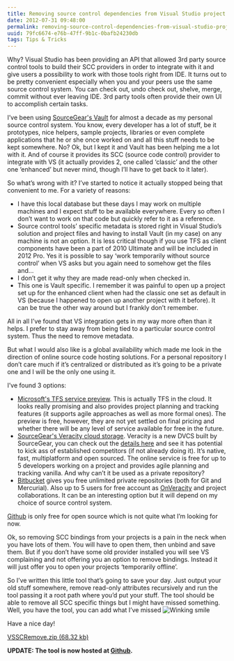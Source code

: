 ```yaml
---
title: Removing source control dependencies from Visual Studio project files
date: 2012-07-31 09:48:00
permalink: removing-source-control-dependencies-from-visual-studio-project-files
uuid: 79fc6674-e76b-47ff-9b1c-0bafb24230db
tags: Tips & Tricks
---
```


Why? Visual Studio has been providing an API that allowed 3rd party source control tools to build their SCC providers in order to integrate with it and give users a possibility to work with those tools right from IDE. It turns out to be pretty convenient especially when you and your peers use the same source control system. You can check out, undo check out, shelve, merge, commit without ever leaving IDE. 3rd party tools often provide their own UI to accomplish certain tasks.

I’ve been using [SourceGear's Vault](http://www.sourcegear.com) for almost a decade as my personal source control system. You know, every developer has a lot of stuff, be it prototypes, nice helpers, sample projects, libraries or even complete applications that he or she once worked on and all this stuff needs to be kept somewhere. No? Ok, but I kept it and Vault has been helping me a lot with it. And of course it provides its SCC (source code control) provider to integrate with VS (it actually provides 2, one called ‘classic’ and the other one ‘enhanced’ but never mind, though I’ll have to get back to it later).

So what’s wrong with it? I’ve started to notice it actually stopped being that convenient to me. For a variety of reasons:

*   I have this local database but these days I may work on multiple machines and I expect stuff to be available everywhere. Every so often I don’t want to work on that code but quickly refer to it as a reference.
*   Source control tools’ specific metadata is stored right in Visual Studio’s solution and project files and having to install Vault (in my case) on any machine is not an option. It is less critical though if you use TFS as client components have been a part of 2010 Ultimate and will be included in 2012 Pro. Yes it is possible to say ‘work temporarily without source control’ when VS asks but you again need to somehow get the files and…
*   I don’t get it why they are made read-only when checked in.
*   This one is Vault specific. I remember it was painful to open up a project set up for the enhanced client when had the classic one set as default in VS (because I happened to open up another project with it before). It can be true the other way around but I frankly don’t remember.

All in all I’ve found that VS integration gets in my way more often than it helps. I prefer to stay away from being tied to a particular source control system. Thus the need to remove metadata.

But what I would also like is a global availability which made me look in the direction of online source code hosting solutions. For a personal repository I don’t care much if it’s centralized or distributed as it’s going to be a private one and I will be the only one using it.

I’ve found 3 options:

*   [Microsoft's TFS service preview](http://tfspreview.com/). This is actually TFS in the cloud. It looks really promising and also provides project planning and tracking features (it supports agile approaches as well as more formal ones). The preview is free, however, they are not yet settled on final pricing and whether there will be any level of service available for free in the future.
*   [SourceGear's Veracity cloud storage](http://onveracity.com/). Veracity is a new DVCS built by SourceGear, you can check out the [details here](http://veracity-scm.com/) and see it has potential to kick ass of established competitors (if not already doing it). It’s native, fast, multiplatform and open sourced. The online service is free for up to 5 developers working on a project and provides agile planning and tracking vanilla. And why can’t it be used as a private repository?
*   [Bitbucket](https://bitbucket.org/) gives you free unlimited private repositories (both for Git and Mercurial). Also up to 5 users for free account as [OnVeracity](http://onveracity.com/) and project collaborations. It can be an interesting option but it will depend on my choice of source control system.

[Github](https://github.com/plans) is only free for open source which is not quite what I’m looking for now.

Ok, so removing SCC bindings from your projects is a pain in the neck when you have lots of them. You will have to open them, then unbind and save them. But if you don’t have some old provider installed you will see VS complaining and not offering you an option to remove bindings. Instead it will just offer you to open your projects ‘temporarily offline’.

So I’ve written this little tool that’s going to save your day. Just output your old stuff somewhere, remove read-only attributes recursively and run the tool passing it a root path where you’d put your stuff. The tool should be able to remove all SCC specific things but I might have missed something. Well, you have the tool, you can add what I’ve missed ![Winking smile](https://blogcontent.azureedge.net/wlEmoticon-winkingsmile.png "Winking smile")

Have a nice day!

[VSSCRemove.zip (68.32 kb)](https://blogcontent.azureedge.net/2012%2f07%2fVSSCRemove.zip)

**UPDATE: The tool is now hosted at [Github](https://github.com/dzimchuk/VSSCRemove)<a>.</a>**